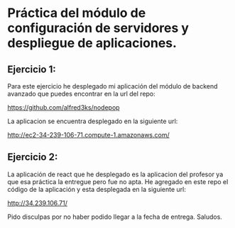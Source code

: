 # Práctica del módulo de configuración de servidores y despliegue de aplicaciones.

## Ejercicio 1:

Para este ejercicio he desplegado mi aplicación del módulo de backend avanzado que puedes encontrar en la url del repo:

https://github.com/alfred3ks/nodepop

La aplicacion se encuentra desplegado en la siguiente url:

http://ec2-34-239-106-71.compute-1.amazonaws.com/

## Ejercicio 2:

La aplicación de react que he desplegado es la aplicacion del profesor ya que esa práctica la entregue pero fue no apta. He agregado en este repo el código de la aplicación y esta desplegada en la siguiente url:

http://34.239.106.71/

Pido disculpas por no haber podido llegar a la fecha de entrega. Saludos.
